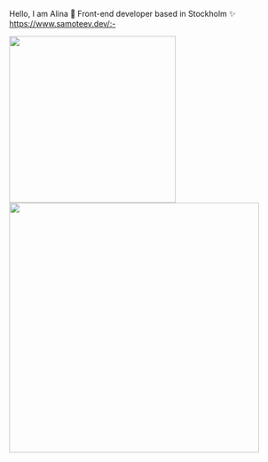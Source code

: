 Hello,
I am Alina :wave:
Front-end developer based in Stockholm :sparkles:
https://www.samoteev.dev/:- 


<img align="center" width="300" src="https://github-readme-stats.vercel.app/api/top-langs/?username=AlinaCGM&theme=shades-of-purple" /> 
<img align="center" width="450" src="https://github-readme-stats.vercel.app/api/?username=AlinaCGM&theme=shades-of-purple" />
